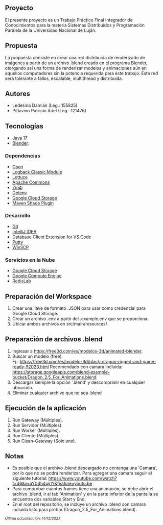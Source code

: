 ## Proyecto

El presente proyecto es un Trabajo Práctico Final Integrador de Conocimientos para la materia Sistemas Distribuidos y Programación Paralela de la Universidad Nacional de Luján.

## Propuesta

La propuesta consiste en crear una red distribuida de renderizado de imágenes a partir de un archivo .blend creado en el programa Blender, otorgando así una forma de renderizar modelos y animaciones aún en aquellos computadores sin la potencia requerida para éste trabajo. Ésta red será tolerante a fallos, escalable, multithread y distribuida.

## Autores

- Ledesma Damián (Leg.: 155825)
- Pittavino Patricio Ariel (Leg.: 121476)

## Tecnologías

- [Java 17](https://www.oracle.com/java/technologies/downloads/#java17)
- [Blender](https://www.blender.org/).

### Dependencias

- [Gson](https://mvnrepository.com/artifact/com.google.code.gson/gson)
- [Logback Classic Module](https://mvnrepository.com/artifact/ch.qos.logback/logback-classic)
- [Lettuce](https://mvnrepository.com/artifact/io.lettuce/lettuce-core)
- [Apache Commons](https://mvnrepository.com/artifact/org.apache.commons/commons-lang3)
- [Zip4j](https://mvnrepository.com/artifact/net.lingala.zip4j/zip4j)
- [Dotenv](https://mvnrepository.com/artifact/io.github.cdimascio/java-dotenv)
- [Google Cloud Storage](https://mvnrepository.com/artifact/com.google.cloud/google-cloud-storage)
- [Maven Shade Plugin](https://mvnrepository.com/artifact/org.apache.maven.plugins/maven-shade-plugin)

### Desarrollo

- [Git](https://git-scm.com/)
- [IntelliJ IDEA](https://www.jetbrains.com/idea/)
- [Database Client Extension for VS Code](https://marketplace.visualstudio.com/items?itemName=cweijan.vscode-database-client2)
- [Putty](https://www.putty.org/)
- [WinSCP](https://winscp.net/eng/docs/lang:es)

### Servicios en la Nube

- [Google Cloud Storage](https://cloud.google.com/storage?hl=es-419)
- [Google Compute Engine](https://cloud.google.com/compute?hl=es)
- [RedisLab](https://app.redislabs.com/)

## Preparación del Workspace

1. Crear una llave de formato .JSON para usar como credencial para Google Cloud Storage.
2. Crear un archivo .env a partir del .example.env que se proporciona.
3. Ubicar ambos archivos en src/main/resources/

## Preparación de archivos .blend

1. Ingresar a https://free3d.com/es/modelos-3d/animated-blender.
2. Buscar un modelo (free).  
   Ej.: https://free3d.com/es/modelo-3d/black-dragon-rigged-and-game-ready-92023.html
   Recomendado con camara incluida: https://storage.googleapis.com/blend-example-bucket/Dragon_2.5_For_Animations.blend
3. Descargar siempre la opción '.blend' y descomprimir en cualquier ubicación.
4. Eliminar cualquier archivo que no sea .blend

## Ejecución de la aplicación

1. Run Gateway (Múltiples).
2. Run Servidor (Múltiples).
3. Run Worker (Múltiples).
4. Run Cliente (Múltiples).
5. Run Clean-Gateway (Solo uno).

## Notas

- Es posible que el archivo .blend descargado no contenga una 'Camara', por lo que no se podrá renderizar. Para agregar una camara seguir el siguiente tutorial: https://www.youtube.com/watch?t=46&v=aY04h4ujrlY&feature=youtu.be
- Para comprobar cuantos frames tiene una animación, se debe abrir el archivo .blend, ir al tab 'Animation' y en la parte inferior de la pantalla se encuentra dos variables Start y End.
- En el root del repositorio, se incluye un archivo .blend con camara incluida listo para probar (Dragon_2.5_For_Animations.blend).

<small><i>Última actualización: 14/12/2022</i></small>
